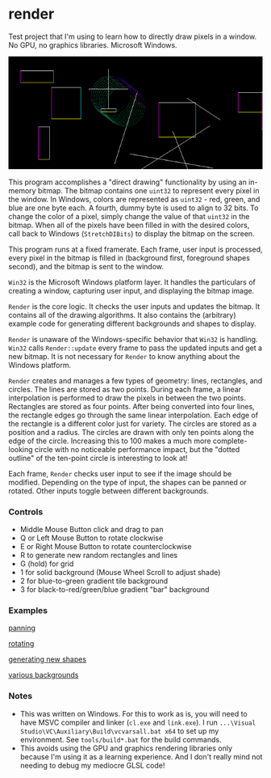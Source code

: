 # render

Test project that I'm using to learn how to directly draw pixels in a window.  No GPU, no graphics libraries.  Microsoft Windows.

![Shapes!](assets/sample.png)

This program accomplishes a "direct drawing" functionality by using an in-memory bitmap.  The bitmap contains one `uint32` to represent every pixel in the window.  In Windows, colors are represented as `uint32` - red, green, and blue are one byte each.  A fourth, dummy byte is used to align to 32 bits.  To change the color of a pixel, simply change the value of that `uint32` in the bitmap.  When all of the pixels have been filled in with the desired colors, call back to Windows (`StretchDIBits`) to display the bitmap on the screen.

This program runs at a fixed framerate.  Each frame, user input is processed, every pixel in the bitmap is filled in (background first, foreground shapes second), and the bitmap is sent to the window.

`Win32` is the Microsoft Windows platform layer.  It handles the particulars of creating a window, capturing user input, and displaying the bitmap image.

`Render` is the core logic.  It checks the user inputs and updates the bitmap.  It contains all of the drawing algorithms.  It also contains the (arbitrary) example code for generating different backgrounds and shapes to display.

`Render` is unaware of the Windows-specific behavior that `Win32` is handling.  `Win32` calls `Render::update` every frame to pass the updated inputs and get a new bitmap.  It is not necessary for `Render` to know anything about the Windows platform.

`Render` creates and manages a few types of geometry:  lines, rectangles, and circles.  The lines are stored as two points.  During each frame, a linear interpolation is performed to draw the pixels in between the two points.  Rectangles are stored as four points.  After being converted into four lines, the rectangle edges go through the same linear interpolation.  Each edge of the rectangle is a different color just for variety.  The circles are stored as a position and a radius.  The circles are drawn with only ten points along the edge of the circle.  Increasing this to 100 makes a much more complete-looking circle with no noticeable performance impact, but the "dotted outline" of the ten-point circle is interesting to look at!

Each frame, `Render` checks user input to see if the image should be modified.  Depending on the type of input, the shapes can be panned or rotated.  Other inputs toggle between different backgrounds.

### Controls

- Middle Mouse Button click and drag to pan
- Q or Left Mouse Button to rotate clockwise
- E or Right Mouse Button to rotate counterclockwise
- R to generate new random rectangles and lines
- G (hold) for grid
- 1 for solid background (Mouse Wheel Scroll to adjust shade)
- 2 for blue-to-green gradient tile background
- 3 for black-to-red/green/blue gradient "bar" background

### Examples

[panning](https://user-images.githubusercontent.com/74131405/181424883-54e86065-2d5a-4d28-9d0c-32133fd65443.webm)

[rotating](https://user-images.githubusercontent.com/74131405/181425109-8302066f-f920-4fb8-8c05-2db17c44e52d.webm)

[generating new shapes](https://user-images.githubusercontent.com/74131405/181425135-179915df-c27b-479b-a6ff-a3bf83a879a2.webm)

[various backgrounds](https://user-images.githubusercontent.com/74131405/181425145-fd58f87e-ed13-427b-a702-9b40ce49266e.webm)

### Notes

- This was written on Windows.  For this to work as is, you will need to have MSVC compiler and linker (`cl.exe` and `link.exe`).  I run `...\Visual Studio\VC\Auxiliary\Build\vcvarsall.bat x64` to set up my environment.  See `tools/build*.bat` for the build commands.
- This avoids using the GPU and graphics rendering libraries only because I'm using it as a learning experience.  And I don't really mind not needing to debug my mediocre GLSL code!

